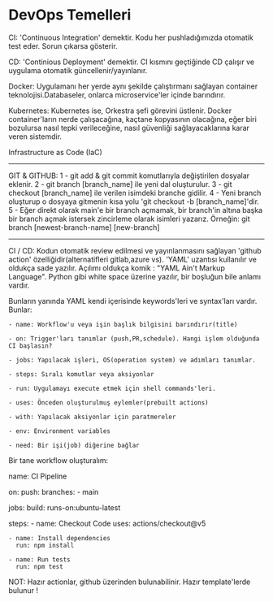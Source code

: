 # DevOps Temelleri

CI: 'Continuous Integration' demektir. Kodu her pushladığımızda otomatik test eder. Sorun çıkarsa gösterir.

CD: 'Continious Deployment' demektir. CI kısmını geçtiğinde CD çalışır ve uygulama otomatik güncellenir/yayınlanır.

Docker: Uygulamanı her yerde aynı şekilde çalıştırmanı sağlayan container teknolojisi.Databaseler, onlarca microservice'ler içinde barındırır.

Kubernetes: Kubernetes ise, Orkestra şefi görevini üstlenir. Docker container'ların nerde çalışacağına, kaçtane kopyasının olacağına, eğer biri bozulursa nasıl tepki verileceğine, nasıl güvenliği sağlayacaklarına karar veren sistemdir.


Infrastructure as Code (IaC)

----------

GIT & GITHUB:
    1 - git add & git commit komutlarıyla değiştirilen dosyalar eklenir.
    2 - git branch [branch_name] ile yeni dal oluşturulur.
    3 - git checkout [branch_name] ile verilen isimdeki branche gidilir.
    4 - Yeni branch oluşturup o dosyaya gitmenin kısa yolu 'git checkout -b [branch_name]'dir.
    5 - Eğer direkt olarak main'e bir branch açmamak, bir branch'in altına başka bir branch açmak istersek zincirleme olarak isimleri yazarız. Örneğin: git branch [newest-branch-name] [new-branch]


----------

CI / CD: Kodun otomatik review edilmesi ve yayınlanmasını sağlayan 'github action' özelliğidir(alternatifleri gitlab,azure vs). 'YAML' uzantısı kullanılır ve oldukça sade yazılır. Açılımı oldukça komik : "YAML Ain't Markup Language". Python gibi white space üzerine yazılır, bir boşluğun bile anlamı vardır.

Bunların yanında YAML kendi içerisinde keywords'leri ve syntax'ları vardır. Bunlar:

    - name: Workflow'u veya işin başlık bilgisini barındırır(title)

    - on: Trigger'ları tanımlar (push,PR,schedule). Hangi işlem olduğunda CI başlasın?

    - jobs: Yapılacak işleri, OS(operation system) ve adımları tanımlar.

    - steps: Sıralı komutlar veya aksiyonlar

    - run: Uygulamayı execute etmek için shell commands'leri.

    - uses: Önceden oluşturulmuş eylemler(prebuilt actions)

    - with: Yapılacak aksiyonlar için paratmereler 

    - env: Environment variables

    - need: Bir işi(job) diğerine bağlar

Bir tane workflow oluşturalım:

name: CI Pipeline 

on:
  push:
    branches:
      - main 


jobs:
  build:
    runs-on:ubuntu-latest

  steps:
    - name: Checkout Code
      uses: actions/checkout@v5

    - name: Install dependencies
      run: npm install

    - name: Run tests
      run: npm test


NOT: Hazır actionlar, github üzerinden bulunabilinir. Hazır template'lerde bulunur !